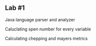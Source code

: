 Lab #1
---
Java language parser and analyzer

Caluclating spen number for every variable

Calculating chepping and mayers metrics
